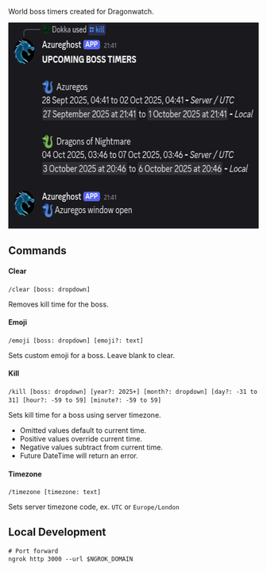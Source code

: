 World boss timers created for Dragonwatch.

<img src="/Media/preview.png" height="415px">

## Commands
#### Clear
`/clear [boss: dropdown]`

Removes kill time for the boss.

#### Emoji
`/emoji [boss: dropdown] [emoji?: text]`

Sets custom emoji for a boss. Leave blank to clear.

#### Kill
`/kill [boss: dropdown] [year?: 2025+] [month?: dropdown] [day?: -31 to 31] [hour?: -59 to 59] [minute?: -59 to 59]`

Sets kill time for a boss using server timezone.
- Omitted values default to current time.
- Positive values override current time.
- Negative values subtract from current time.
- Future DateTime will return an error.

#### Timezone
`/timezone [timezone: text]`

Sets server timezone code, ex. `UTC` or `Europe/London`

## Local Development
```
# Port forward
ngrok http 3000 --url $NGROK_DOMAIN
```
